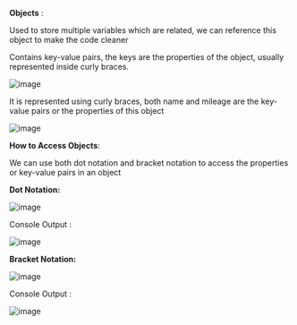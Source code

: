**Objects** :

Used to store multiple variables which are related, we can reference this object to make the code cleaner

Contains key-value pairs, the keys are the properties of the object, usually represented inside curly braces.

![image](https://user-images.githubusercontent.com/40134790/145680947-b3739592-ccad-4a98-8f89-7cb56d35f60a.png)

It is represented using curly braces, both name and mileage are the key-value pairs or the properties of this object

![image](https://user-images.githubusercontent.com/40134790/145681134-b0030821-b16e-4c64-ba37-60610832b928.png)

**How to Access Objects**:

We can use both dot notation and bracket notation to access the properties or key-value pairs in an object

**Dot Notation:**

![image](https://user-images.githubusercontent.com/40134790/145681160-d00ea320-da79-40fc-a839-75406fed7e78.png)

Console Output :

![image](https://user-images.githubusercontent.com/40134790/145681163-4715eb81-bac4-4611-9587-9192bb55f139.png)

**Bracket Notation:**

![image](https://user-images.githubusercontent.com/40134790/145681247-ce3ed17e-32fe-4732-b1a6-7cc9d09b639a.png)

Console Output : 

![image](https://user-images.githubusercontent.com/40134790/145681292-9ed63544-a6c2-4ec8-b530-08c7ede4d1c5.png)
